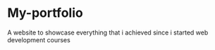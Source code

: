 # My-portfolio
A website to showcase everything that i achieved since i started web development courses
